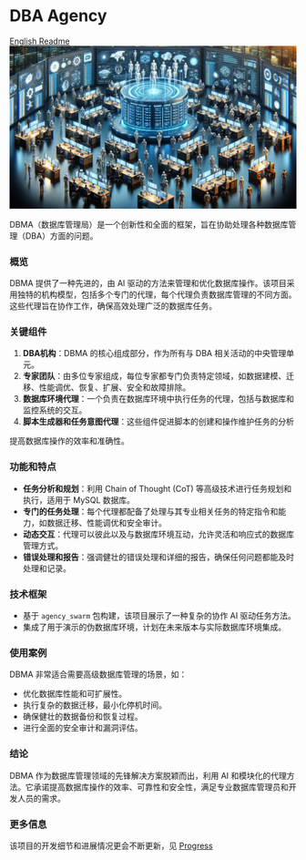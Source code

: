 # DBA Agency

[English Readme](https://github.com/dcstrange/DBMA/blob/main/README.md)
![cover](./figures/cover.png)

DBMA（数据库管理局）是一个创新性和全面的框架，旨在协助处理各种数据库管理（DBA）方面的问题。

### 概览

DBMA 提供了一种先进的，由 AI 驱动的方法来管理和优化数据库操作。该项目采用独特的机构模型，包括多个专门的代理，每个代理负责数据库管理的不同方面。这些代理旨在协作工作，确保高效处理广泛的数据库任务。

### 关键组件

1. **DBA机构**：DBMA 的核心组成部分，作为所有与 DBA 相关活动的中央管理单元。
2. **专家团队**：由多位专家组成，每位专家都专门负责特定领域，如数据建模、迁移、性能调优、恢复、扩展、安全和故障排除。
3. **数据库环境代理**：一个负责在数据库环境中执行任务的代理，包括与数据库和监控系统的交互。
4. **脚本生成器和任务意图代理**：这些组件促进脚本的创建和操作维护任务的分析

提高数据库操作的效率和准确性。

### 功能和特点

- **任务分析和规划**：利用 Chain of Thought (CoT) 等高级技术进行任务规划和执行，适用于 MySQL 数据库。
- **专门的任务处理**：每个代理都配备了处理与其专业相关任务的特定指令和能力，如数据迁移、性能调优和安全审计。
- **动态交互**：代理可以彼此以及与数据库环境互动，允许灵活和响应式的数据库管理方式。
- **错误处理和报告**：强调健壮的错误处理和详细的报告，确保任何问题都能及时处理和记录。

### 技术框架

- 基于 `agency_swarm` 包构建，该项目展示了一种复杂的协作 AI 驱动任务方法。
- 集成了用于演示的伪数据库环境，计划在未来版本与实际数据库环境集成。

### 使用案例

DBMA 非常适合需要高级数据库管理的场景，如：

- 优化数据库性能和可扩展性。
- 执行复杂的数据迁移，最小化停机时间。
- 确保健壮的数据备份和恢复过程。
- 进行全面的安全审计和漏洞评估。

### 结论

DBMA 作为数据库管理领域的先锋解决方案脱颖而出，利用 AI 和模块化的代理方法。它承诺提高数据库操作的效率、可靠性和安全性，满足专业数据库管理员和开发人员的需求。

### 更多信息
该项目的开发细节和进展情况更会不断更新，见 [Progress](https://github.com/dcstrange/DBMA/blob/main/Progress.md)
